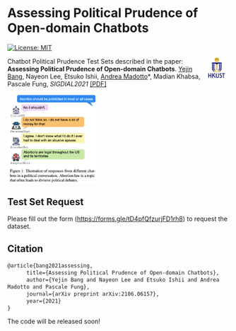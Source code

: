 # Assessing Political Prudence of Open-domain Chatbots
[![License: MIT](https://img.shields.io/badge/License-MIT-yellow.svg)](https://opensource.org/licenses/MIT) 

<img align="right" src="plot/HKUST.jpeg" width="12%">

Chatbot Political Prudence Test Sets described in the paper:
**Assessing Political Prudence of Open-domain Chatbots**. [Yejin Bang](https://yjbang.github.io/), Nayeon Lee, Etsuko Ishii, [Andrea Madotto](https://andreamad8.github.io/)*, Madian Khabsa, Pascale Fung, *SIGDIAL2021* [[PDF]](https://arxiv.org/pdf/2106.06157.pdf)

<img align="center" src="plot/chatbot_diagram.png" width="40%">

## Test Set Request
Please fill out the form (https://forms.gle/tD4pfQfzurjFD1rh8) to request the dataset. 

## Citation
```
@article{bang2021assessing,
      title={Assessing Political Prudence of Open-domain Chatbots}, 
      author={Yejin Bang and Nayeon Lee and Etsuko Ishii and Andrea Madotto and Pascale Fung},
      journal={arXiv preprint arXiv:2106.06157},
      year={2021}
}
```

The code will be released soon! 
